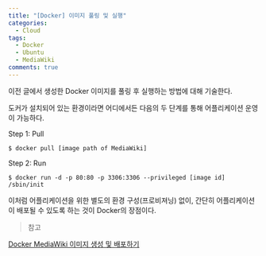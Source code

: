 ```yaml
---
title: "[Docker] 이미지 풀링 및 실행"
categories:
  - Cloud
tags:
  - Docker
  - Ubuntu
  - MediaWiki
comments: true
---
```


이전 글에서 생성한 Docker 이미지를 풀링 후 실행하는 방법에 대해 기술한다.

도커가 설치되어 있는 환경이라면 어디에서든 다음의 두 단계를 통해 어플리케이션 운영이 가능하다.

Step 1: Pull
```
$ docker pull [image path of MediaWiki]
```

Step 2: Run
```
$ docker run -d -p 80:80 -p 3306:3306 --privileged [image id] /sbin/init
```

이처럼 어플리케이션을 위한 별도의 환경 구성(프로비져닝) 없이, 
간단히 어플리케이션이 배포될 수 있도록 하는 것이 Docker의 장점이다. 


> 참고

[Docker MediaWiki 이미지 생성 및 배포하기](https://c0msherl0ck.github.io/cloud/post-Docker_Mediawiki_Image/)
